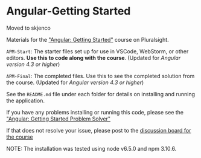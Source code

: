 # Angular-Getting Started
Moved to skjenco

Materials for the ["Angular: Getting Started"](http://bit.ly/Angular-GettingStarted) course on Pluralsight.

`APM-Start`: The starter files set up for use in VSCode, WebStorm, or other editors. **Use this to code along with the course**. (Updated for <i>Angular version 4.3 or higher</i>)

`APM-Final`: The completed files. Use this to see the completed solution from the course. (Updated for <i>Angular version 4.3 or higher</i>)

See the `README.md` file under each folder for details on installing and running the application.

If you have any problems installing or running this code, please see the ["Angular: Getting Started Problem Solver"](http://blogs.msmvps.com/deborahk/angular-2-getting-started-problem-solver/)

If that does not resolve your issue, please post to the [discussion board for the course](https://app.pluralsight.com/library/courses/angular-2-getting-started-update/discussion)

NOTE: The installation was tested using node v6.5.0 and npm 3.10.6.

